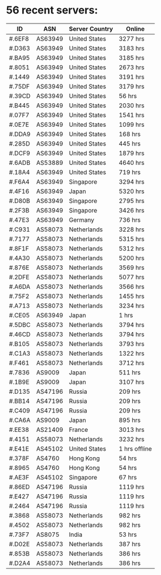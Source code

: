 # 56 recent servers:

| ID | ASN | Server Country | Online |
| ------ | ------ | ------ | ------ |
| #.6EF8 | AS63949 | United States | 3277 hrs |
| #.D363 | AS63949 | United States | 3183 hrs |
| #.BA95 | AS63949 | United States | 3185 hrs |
| #.8051 | AS63949 | United States | 2673 hrs |
| #.1449 | AS63949 | United States | 3191 hrs |
| #.75DF | AS63949 | United States | 3179 hrs |
| #.39CD | AS63949 | United States | 56 hrs |
| #.B445 | AS63949 | United States | 2030 hrs |
| #.07F7 | AS63949 | United States | 1541 hrs |
| #.0E7E | AS63949 | United States | 1099 hrs |
| #.DDA9 | AS63949 | United States | 168 hrs |
| #.285D | AS63949 | United States | 445 hrs |
| #.DCF9 | AS63949 | United States | 1879 hrs |
| #.6ADB | AS53889 | United States | 4640 hrs |
| #.18A4 | AS63949 | United States | 719 hrs |
| #.F6A4 | AS63949 | Singapore | 3294 hrs |
| #.4F16 | AS63949 | Japan | 5320 hrs |
| #.D80B | AS63949 | Singapore | 2795 hrs |
| #.2F3B | AS63949 | Singapore | 3426 hrs |
| #.47E3 | AS63949 | Germany | 736 hrs |
| #.C931 | AS58073 | Netherlands | 3228 hrs |
| #.7177 | AS58073 | Netherlands | 5315 hrs |
| #.8F1F | AS58073 | Netherlands | 5312 hrs |
| #.4A30 | AS58073 | Netherlands | 5200 hrs |
| #.876E | AS58073 | Netherlands | 3569 hrs |
| #.2DFE | AS58073 | Netherlands | 5077 hrs |
| #.A6DA | AS58073 | Netherlands | 3566 hrs |
| #.75F2 | AS58073 | Netherlands | 1455 hrs |
| #.A713 | AS58073 | Netherlands | 3234 hrs |
| #.CE05 | AS63949 | Japan | 1 hrs |
| #.5DBC | AS58073 | Netherlands | 3794 hrs |
| #.46CD | AS58073 | Netherlands | 3794 hrs |
| #.B105 | AS58073 | Netherlands | 3793 hrs |
| #.C1A3 | AS58073 | Netherlands | 1322 hrs |
| #.F461 | AS58073 | Netherlands | 3712 hrs |
| #.7836 | AS9009 | Japan | 511 hrs |
| #.1B9E | AS9009 | Japan | 3107 hrs |
| #.D135 | AS47196 | Russia | 209 hrs |
| #.BB14 | AS47196 | Russia | 209 hrs |
| #.C409 | AS47196 | Russia | 209 hrs |
| #.CA6A | AS9009 | Japan | 895 hrs |
| #.EE38 | AS21409 | France | 3013 hrs |
| #.4151 | AS58073 | Netherlands | 3232 hrs |
| #.E41E | AS45102 | United States | 1 hrs offline |
| #.378F | AS4760 | Hong Kong | 54 hrs |
| #.8965 | AS4760 | Hong Kong | 54 hrs |
| #.AE3F | AS45102 | Singapore | 67 hrs |
| #.86ED | AS47196 | Russia | 1119 hrs |
| #.E427 | AS47196 | Russia | 1119 hrs |
| #.2464 | AS47196 | Russia | 1119 hrs |
| #.3868 | AS58073 | Netherlands | 982 hrs |
| #.4502 | AS58073 | Netherlands | 982 hrs |
| #.73F7 | AS8075 | India | 53 hrs |
| #.D02E | AS58073 | Netherlands | 387 hrs |
| #.853B | AS58073 | Netherlands | 386 hrs |
| #.D2A4 | AS58073 | Netherlands | 386 hrs |

